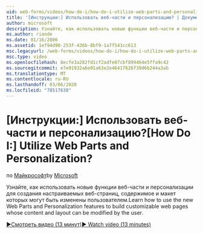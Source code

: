 ```yaml
---
uid: web-forms/videos/how-do-i/how-do-i-utilize-web-parts-and-personalization
title: '[Инструкции:] Использовать веб-части и персонализацию? | Документы Майкрософт'
author: microsoft
description: Узнайте, как использовать новые функции веб-части и персонализации для создания настраиваемых веб-страниц, содержимое и макет которых могут быть изменены пользователем.
ms.author: riande
ms.date: 01/16/2006
ms.assetid: 1ef94d90-253f-436b-8bf9-1a7f541cc613
msc.legacyurl: /web-forms/videos/how-do-i/how-do-i-utilize-web-parts-and-personalization
msc.type: video
ms.openlocfilehash: 8ecfe3a282fd1cf2adfe07cbf899464e5ffa9c42
ms.sourcegitcommit: e7e91932a6e91a63e2e46417626f39d6b244a3ab
ms.translationtype: MT
ms.contentlocale: ru-RU
ms.lasthandoff: 03/06/2020
ms.locfileid: "78517638"
---
```

# <a name="how-do-i-utilize-web-parts-and-personalization"></a><span data-ttu-id="4f3b7-104">[Инструкции:] Использовать веб-части и персонализацию?</span><span class="sxs-lookup"><span data-stu-id="4f3b7-104">[How Do I:] Utilize Web Parts and Personalization?</span></span>

<span data-ttu-id="4f3b7-105">по [Майкрософт](https://github.com/microsoft)</span><span class="sxs-lookup"><span data-stu-id="4f3b7-105">by [Microsoft](https://github.com/microsoft)</span></span>

<span data-ttu-id="4f3b7-106">Узнайте, как использовать новые функции веб-части и персонализации для создания настраиваемых веб-страниц, содержимое и макет которых могут быть изменены пользователем.</span><span class="sxs-lookup"><span data-stu-id="4f3b7-106">Learn how to use the new Web Parts and Personalization features to build customizable web pages whose content and layout can be modified by the user.</span></span>

[<span data-ttu-id="4f3b7-107">&#9654;Смотреть видео (13 минут)</span><span class="sxs-lookup"><span data-stu-id="4f3b7-107">&#9654; Watch video (13 minutes)</span></span>](https://channel9.msdn.com/Blogs/ASP-NET-Site-Videos/how-do-i-utilize-web-parts-and-personalization)

